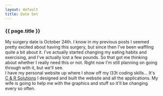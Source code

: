 ```yaml
---
layout: default
title: Date Set
---
```


### {{ page.title }}
My surgery date is October 24th.  I know in my previous posts I seemed pretty excited about having this surgery, but since then I've been waffling quite a bit about it.  I've actually started changing my eating habits and exercising, and I've actually lost a few pounds.  So that got me thinking about whether I really need this or not.  Right now I'm still planning on going through with it, but we'll see.<br />I have my personal website up where I show off my l33t coding skills...  It's  <br /><a href="http://www.candrsolutions.net">C &amp; R Solutions</a>  I designed and built the website and all the applications.  My wife is going to help me with the graphics and stuff so it'll be changing every so often.
